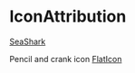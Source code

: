 # IconAttribution

[SeaShark](https://www.flaticon.com/free-icons/shark")

Pencil and crank icon [FlatIcon](https://www.flaticon.com/free-icons/configuration)